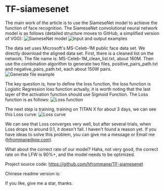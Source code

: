 # TF-siamesenet

The main work of the article is to use the SiameseNet model to achieve the function of face recognition.
The SiameseNet convolutional neural network model is as follows (detailed structure moves to GitHub, a simplified version of VGG):
![SiameseNet model](https://upload-images.jianshu.io/upload_images/4019913-5b6b5dcdcb14cba6.png?imageMogr2/auto-orient/strip%7CimageView2/2/w/1240)
![Input and output examples](https://upload-images.jianshu.io/upload_images/4019913-0e9464aa9f260866.png?imageMogr2/auto-orient/strip%7CimageView2/2/w/1240)

The data set uses Microsoft's MS-Celeb-1M public face data set. We directly download the aligned data set. First, there is a cleaned list on the network. The file name is: MS-Celeb-1M_clean_list.txt, about 160M. Then use the combination algorithm to generate two files, positive_pairs_path.txt and negative_pairs_path.txt, each about 150W pairs.
![Generate file example](https://upload-images.jianshu.io/upload_images/4019913-c892e8c84203fb23.png?imageMogr2/auto-orient/strip%7CimageView2/2/w/1240)

The key question is, how to define the loss function, the loss function is Logistic Regression loss function actually, it is worth noting that the last layer of the activation function should use Sigmoid Function. The Loss function is as follows:
![Loss function](https://upload-images.jianshu.io/upload_images/4019913-9061f2a26a078c24.png?imageMogr2/auto-orient/strip%7CimageView2/2/w/1240)

The next step is training, training on TITAN X for about 3 days, we can see this Loss curve:
![Loss curve](https://upload-images.jianshu.io/upload_images/4019913-de14db779ade283d.png?imageMogr2/auto-orient/strip%7CimageView2/2/w/1240)

We can see that Loss converges very well, but after several trials, when Loss drops to around 0.1, it doesn't fall. I haven't found a reason yet. If you have ideas to solve this problem, you can give me a message or Email me (hfrommane@qq.com).

What about the correct rate of our model?
Haha, not very good, the correct rate on the LFW is 90%+, and the model needs to be optimized.

Project source code:
https://github.com/hfrommane/TF-siamesenet

Chinese readme version is:


If you like, give me a star, thanks.